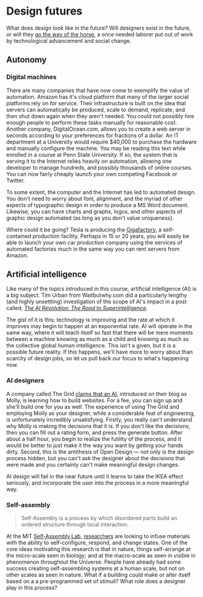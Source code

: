 # Design futures

What does design look like in the future? Will designers exist in the future, or will they [go the way of the horse](https://www.youtube.com/watch?v=7Pq-S557XQU), a once needed laborer put out of work by technological advancement and social change.

## Autonomy

### Digital machines

There are many companies that have now come to exemplify the value of automation. Amazon has it's cloud platform that many of the larger social platforms rely on for service. Their infrastructure is built on the idea that servers can automatically be produced, scale to demand, replicate, and then shut down again when they aren't needed. You could not possibly hire enough people to perform these tasks manually for reasonable cost. Another company, DigitalOcean.com, allows you to create a web server in seconds according to your preferences for fractions of a dollar. An IT department at a University would require $40,000 to purchase the hardware and manually configure the machine. You may be reading this text while enrolled in a course at Penn State University. If so, the system that is serving it to the Internet relies heavily on automation, allowing one developer to manage hundreds, and possibly thousands of online courses. You can now fairly cheaply launch your own competing Facebook or Twitter.

To some extent, the computer and the Internet has led to automated design. You don't need to worry about font, alignment, and the myriad of other aspects of typographic design in order to produce a MS Word document. Likewise, you can have charts and graphs, logos, and other aspects of graphic design automated (as long as you don't value uniqueness).

Where could it be going? Tesla is producing the [Gigafactory](https://www.tesla.com/gigafactory), a self-contained production facility. Perhaps in 15 or 20 years, you will easily be able to launch your own car production company using the services of automated factories much in the same way you can rent servers from Amazon.

## Artificial intelligence

Like many of the topics introduced in this course, artificial intelligence (AI) is a big subject. Tim Urban from Waitbutwhy.com did a particularly lengthy (and highly unsettling) investigation of the scope of AI's impact in a post called, _[The AI Revolution: The Road to Superintelligence](http://waitbutwhy.com/2015/01/artificial-intelligence-revolution-1.html)_.

The gist of it is this: technology is improving and the rate at which it improves may begin to happen at an exponential rate. AI will operate in the same way, where it will teach itself so fast that there will be mere moments between a machine knowing as much as a child and knowing as much as the collective global human intelligence. This isn't a given, but it is a possible future reality. If this happens, we'll have more to worry about than scarcity of design jobs, so let us pull back our focus to what's happening now.

### AI designers

A company called The Grid [ claims that an AI](https://blog.thegrid.io/the-wizard-of-gridsites-molly-your-new-ai-bff/), introduced on their blog as Molly, is learning how to build websites. For a fee, you can sign up and she'll build one for you as well. The experience of using The Grid and employing Molly as your designer, while a considerable feat of engineering, is unfortunately incredibly unsatisfying. Firstly, you really can't understand why Molly is making the decisions that it is. If you don't like the decisions, then you can fill out a rating form, and press the generate button. After about a half hour, you begin to realize the futility of the process, and it would be better to just make it the way you want by getting your hands dirty. Second, this is the antithesis of Open Design — not only is the design process hidden, but you can't ask the designer about the decisions that were made and you certainly can't make meaningful design changes.

AI design will fail in the near future until it learns to take the IKEA effect seriously, and incorporate the user into the process in a more meaningful way.

### Self-assembly

> Self-Assembly is a process by which disordered parts build an ordered structure through local interaction.

At the MIT [Self-Assembly Lab](http://www.selfassemblylab.net/), [researchers](http://www.selfassemblylab.net/laboratory_team.php) are looking to infuse materials with the ability to self-configure, respond, and change states. One of the core ideas motivating this research is that in nature, things self-arrange at the micro-scale seen in biology; and at the macro-scale as seen in visible in phenomenon throughout the Universe. People have already had some success creating self-assembling systems at a human scale, but not on other scales as seen in nature. What if a building could make or alter itself based on a a pre-programmed set of stimuli? What role does a designer play in this process?

